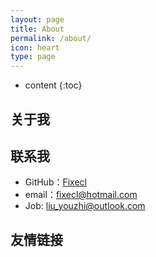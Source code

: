 ```yaml
---
layout: page
title: About
permalink: /about/
icon: heart
type: page
---
```


* content
{:toc}

## 关于我



## 联系我

* GitHub：[Fixecl](https://github.com/fixecl)
* email：fixecl@hotmail.com
* Job: liu_youzhi@outlook.com

## 友情链接



